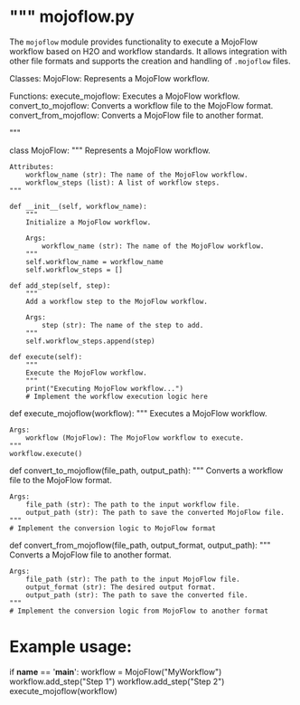 """
mojoflow.py
===========

The `mojoflow` module provides functionality to execute a MojoFlow workflow based on H2O and workflow standards. It allows integration with other file formats and supports the creation and handling of `.mojoflow` files.

Classes:
    MojoFlow: Represents a MojoFlow workflow.

Functions:
    execute_mojoflow: Executes a MojoFlow workflow.
    convert_to_mojoflow: Converts a workflow file to the MojoFlow format.
    convert_from_mojoflow: Converts a MojoFlow file to another format.

"""

class MojoFlow:
    """
    Represents a MojoFlow workflow.

    Attributes:
        workflow_name (str): The name of the MojoFlow workflow.
        workflow_steps (list): A list of workflow steps.
    """

    def __init__(self, workflow_name):
        """
        Initialize a MojoFlow workflow.

        Args:
            workflow_name (str): The name of the MojoFlow workflow.
        """
        self.workflow_name = workflow_name
        self.workflow_steps = []

    def add_step(self, step):
        """
        Add a workflow step to the MojoFlow workflow.

        Args:
            step (str): The name of the step to add.
        """
        self.workflow_steps.append(step)

    def execute(self):
        """
        Execute the MojoFlow workflow.
        """
        print("Executing MojoFlow workflow...")
        # Implement the workflow execution logic here

def execute_mojoflow(workflow):
    """
    Executes a MojoFlow workflow.

    Args:
        workflow (MojoFlow): The MojoFlow workflow to execute.
    """
    workflow.execute()

def convert_to_mojoflow(file_path, output_path):
    """
    Converts a workflow file to the MojoFlow format.

    Args:
        file_path (str): The path to the input workflow file.
        output_path (str): The path to save the converted MojoFlow file.
    """
    # Implement the conversion logic to MojoFlow format

def convert_from_mojoflow(file_path, output_format, output_path):
    """
    Converts a MojoFlow file to another format.

    Args:
        file_path (str): The path to the input MojoFlow file.
        output_format (str): The desired output format.
        output_path (str): The path to save the converted file.
    """
    # Implement the conversion logic from MojoFlow to another format


# Example usage:
if __name__ == '__main__':
    workflow = MojoFlow("MyWorkflow")
    workflow.add_step("Step 1")
    workflow.add_step("Step 2")
    execute_mojoflow(workflow)
